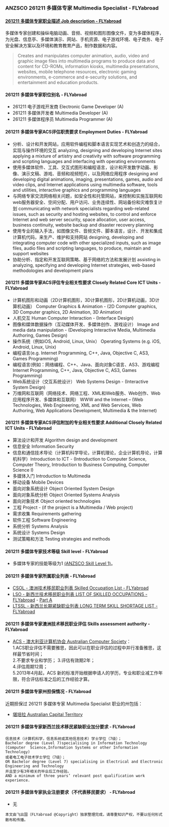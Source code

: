 ### ANZSCO 261211 多媒体专家 Multimedia Specialist - FLYabroad ###

####  [261211 多媒体专家职业描述 Job description - FLYabroad](http://www.flyabroadvisa.com/anzsco/2612.html#261211)

多媒体专家创建和操纵电脑动画、音频、视频和图形图像文件，变为多媒体程序，为光盘、信息亭、多媒体演示、网站、手机资源、电子游戏环境、电子商务、电子安全解决方案以及环境和教育教育产品，制作数据和内容。

> Creates and manipulates computer animation, audio, video and graphic image files into multimedia programs to produce data and content for CD-ROMs, information kiosks, multimedia presentations, websites, mobile telephone resources, electronic gaming environments, e-commerce and e-security solutions, and entertainment and education products.

#### 261211 多媒体专家职位别名 - FLYabroad
 
- 261211	 电子游戏开发商 Electronic Game Developer (A)
- 261211 多媒体开发者 Multimedia Developer (A)
- 261211 多媒体程序员 Multimedia Programmer (A)

#### 261211 多媒体专家ACS评估职责要求 Employment Duties - FLYabroad

- 分析、设计和开发网站，应用软件编程和脚本语言实现艺术和创造力的结合，实现与操作环境的交互 analyzing, designing and developing Internet sites applying a mixture of artistry and creativity with software programming and scripting languages and interfacing with operating environments 
- 使用多媒体软件、工具、交互式图形和编程语言，设计和开发数字动画、影像、演示文稿、游戏、音频和视频短片，以及网络应用程序 designing and developing digital animations, imaging, presentations, games, audio and video clips, and Internet applications using multimedia software, tools and utilities, interactive graphics and programming languages 
- 与网络专家交流网络相关问题，如安全性和托管网站，来控制和实施互联网和web服务器安全、空间分配、用户访问、业务连续性、网站备份和灾难恢复计划 communicating with network specialists regarding web-related issues, such as security and hosting websites, to control and enforce Internet and web server security, space allocation, user access, business continuity, website backup and disaster recovery planning 
- 使用专业的输入手法，如图像文件、音频文件、脚本语言，设计、开发和集成计算机代码，来生产、维护和支持网站 designing, developing and integrating computer code with other specialized inputs, such as image files, audio files and scripting languages, to produce, maintain and support websites 
- 协助分析、指定和开发互联网策略、基于网络的方法和发展计划 assisting in analyzing, specifying and developing Internet strategies, web-based methodologies and development plans 

#### 261211 多媒体专家ACS评估专业相关性要求 Closely Related Core ICT Units - FLYabroad

- 计算机图形和动画（2D计算机图形，3D计算机图形，2D计算机动画，3D计算机动画） Computer Graphics & Animation - (2D Computer graphics, 3D Computer graphics, 2D Animation, 3D Animation) 
- 人机交互 Human Computer Interaction - (Interface Design) 
- 图像和媒体数据操作（互动媒体开发、多媒体创作、游戏设计） Image and media data manipulation - (Developing Interactive Media, Multimedia Authoring, Games Design) 
- 操作系统（例如iOS, Android, Linux, Unix）  Operating Systems (e.g. iOS, Android, Linux, Unix) 
- 编程语言(e.g. Internet Programming, C++, Java, Objective C, AS3, Games Programming) 
- 编程语言(例如：网络编程、C++、Java、面向对象C语言、AS3、游戏编程 Internet Programming, C++, Java, Objective C, AS3, Games Programming) 
- Web系统设计（交互系统设计） Web Systems Design - (Interactive System Design) 
- 万维网和互联网（网络技术、网络工程、XML和Web服务、Web创作、Web应用程序开发、多媒体和互联网） WWW and the Internet – (Web Technologies, Web Engineering, XML and Web Services, Web Authoring, Web Applications Development, Multimedia & the Internet) 

#### 261211 多媒体专家ACS评估附加的专业相关性要求 Additional Closely Related ICT Units - FLYabroad

- 算法设计和开发 Algorithm design and development 
- 信息安全 Information Security 
- 信息和通信技术导论（计算机科学导论，计算机理论，企业计算机导论，计算机科学）Introduction to ICT - (Introduction to Computer Science, Computer Theory, Introduction to Business Computing, Computer Science I) 
- 多媒体入门 Introduction to Multimedia 
- 移动设备 Mobile Devices 
- 面向对象系统设计 Object Oriented System Design 
- 面向对象系统分析 Object Oriented Systems Analysis 
- 面向对象技术 Object oriented technologies 
- 工程 Project - (if the project is a Multimedia / Web project) 
- 需求收集 Requirements gathering 
- 软件工程 Software Engineering  
- 系统分析 Systems Analysis 
- 系统设计 Systems Design 
- 测试策略和方法 Testing strategies and methods 

#### 261211 多媒体专家技术等级 Skill level - FLYabroad

- 多媒体专家的技能等级为1 [(ANZSCO Skill Level 1)](http://www.flyabroadvisa.com/anzsco/)。

#### 261211 多媒体专家所属职业列表 - FLYabroad

- [CSOL - 澳洲技术移民职业列表 Skilled Occupation List - FLYabroad](http://www.flyabroadvisa.com/sol/)
- [LSO - 新西兰技术移民职业列表 LIST OF SKILLED OCCUPATIONS - FLYabroad](http://nz.flyabroadvisa.com/lso/) - [Part A](parta)
- [LTSSL - 新西兰长期紧缺职业列表 LONG TERM SKILL SHORTAGE LIST - FLYabroad](http://nz.flyabroadvisa.com/work-residence/ltssl.html)

#### 261211 多媒体专家澳洲技术移民职业评估 Skills assessment authority - FLYabroad

- [ACS - 澳大利亚计算机协会 Australian Computer Society](http://www.flyabroadvisa.com/ass/acs.html)：      
1.ACS职业评估不需要雅思，因此可以在职业评估的过程中并行准备雅思，这样最节省时间；     
2.不要求专业和学历；
3.评估有效期2年；    
4.评估周期12周；   
5.2013年4月起，ACS 新的标准开始根据申请人的学历，专业和职业减工作年限，符合评估标准之后的工作经验才算。

#### 261211 多媒体专家州担保情况 - FLYabroad

近期担保过 261211 多媒体专家 Multimedia Specialist 职业的州包括：

- [堪培拉 Australian Capital Territory](http://www.flyabroadvisa.com/zdb/act.html)

#### 261211 多媒体专家新西兰技术移民紧缺职业加分要求 - FLYabroad

    信息技术（计算机科学，信息系统或其他信息技术）学士学位（7级）；
    Bachelor degree (Level 7)specialising in Information Technology (Computer  Science,Information Systems or other Information Technology) 
    或者电工电子技术学士学位（7级）；
    OR Bachelor degree (Level 7) specialising in Electrical and Electronic  Engineering and Technology 
    并且至少有3年相关的毕业后工作经验。
    AND a minimum of three years’ relevant post qualification work experience.

#### 261211 多媒体专家执业注册要求（不代表移民要求） - FLYabroad

- 无

`本文由飞出国（FLYabroad @Copyright）独家整理完成，请尊重知识产权，不要以任何形式散布和传播。`